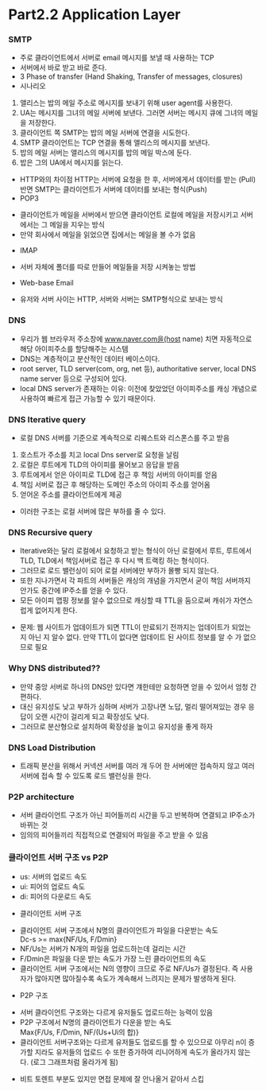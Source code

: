 # Part2.2 Application Layer
### SMTP
* 주로 클라이언트에서 서버로 email 메시지를 보낼 때 사용하는 TCP
* 서버에서 바로 받고 바로 준다.
* 3 Phase of transfer (Hand Shaking, Transfer of messages, closures)
* 시나리오
1. 앨리스는 밥의 메일 주소로 메시지를 보내기 위해 user agent를 사용한다.
2. UA는 메시지를 그녀의 메일 서버에 보낸다. 그러면 서버는 메시지 큐에 그녀의 메일을 저장한다.
3. 클라이언트 쪽 SMTP는 밥의 메일 서버에 연결을 시도한다.
4. SMTP 클라이언트는 TCP 연결을 통해 앨리스의 메시지를 보낸다.
5. 밥의 메일 서버는 앨리스의 메시지를 밥의 메일 박스에 둔다.
6. 밥은 그의 UA에서 메시지를 읽는다.
* HTTP와의 차이점
HTTP는 서버에 요청을 한 후, 서버에게서 데이터를 받는 (Pull) 반면 SMTP는 클라이언트가 서버에 데이터를 보내는 형식(Push)
* POP3
- 클라이언트가 메일을 서버에서 받으면 클라이언트 로컬에 메일을 저장시키고 서버에서는 그 메일을 지우는 방식
- 만약 회사에서 메일을 읽었으면 집에서는 메일을 볼 수가 없음
* IMAP
- 서버 자체에 폴더를 따로 만들어 메일들을 저장 시켜놓는 방법
* Web-base Email
- 유저와 서버 사이는 HTTP, 서버와 서버는 SMTP형식으로 보내는 방식
### DNS
* 우리가 웹 브라우저 주소창에 www.naver.com을(host name) 치면 자동적으로 해당 아이피주소를 할당해주는 시스템
* DNS는 계층적이고 분산적인 데이터 베이스이다.
* root server, TLD server(com, org, net 등), authoritative server, local DNS name server 등으로 구성되어 있다.
* local DNS server가 존재하는 이유: 이전에 찾았었던 아이피주소를 캐싱 개념으로 사용하여 빠르게 접근 가능할 수 있기 때문이다.
### DNS Iterative query
* 로컬 DNS 서버를 기준으로 계속적으로 리퀘스트와 리스폰스를 주고 받음
1) 호스트가 주소를 치고 local Dns server로 요청을 날림
2) 로컬은 루트에게 TLD의 아이피를 물어보고 응답을 받음
3) 루트에게서 얻은 아이피로 TLD에 접근 후 책임 서버의 아이피를 얻음
4) 책임 서버로 접근 후 해당하는 도메인 주소의 아이피 주소를 얻어옴
5) 얻어온 주소를 클라이언트에게 제공
- 이러한 구조는 로컬 서버에 많은 부하를 줄 수 있다.

### DNS Recursive query
* Iterative와는 달리 로컬에서 요청하고 받는 형식이 아닌 로컬에서 루트, 루트에서 TLD, TLD에서 책임서버로 접근 후 다시 백 트랙킹 하는 형식이다.
* 그러므로 로드 밸런싱이 되어 로컬 서버에만 부하가 몰빵 되지 않는다.
* 또한 지나가면서 각 파트의 서버들은 캐싱의 개념을 가지면서 굳이 책임 서버까지 안가도 중간에 IP주소를 얻을 수 있다.
* 모든 아이피 맵핑 정보를 알수 없으므로 캐싱할 때 TTL을 둠으로써 캐쉬가 자연스럽게 없어지게 한다.
- 문제: 웹 사이트가 업데이트가 되면 TTL이 만료되기 전까지는 업데이트가 되었는 지 아닌 지 알수 없다. 만약 TTL이 없다면 업데이트 된 사이트 정보를 알 수 가 없으므로 필요
### Why DNS distributed??
* 만약 중앙 서버로 하나의 DNS만 있다면 걔한테만 요청하면 얻을 수 있어서 엄청 간편하다.
* 대신 유지성도 낮고 부하가 심하며 서버가 고장나면 노답, 멀리 떨어져있는 경우 응답이 오랜 시간이 걸리게 되고 확장성도 낮다.
* 그러므로 분산형으로 설치하여 확장성을 높이고 유지성을 좋게 하자
### DNS Load Distribution
* 트래픽 분산을 위해서 커넥션 서버를 여러 개 두어 한 서버에만 접속하지 않고 여러서버에 접속 할 수 있도록 로드 밸런싱을 한다.
### P2P architecture
* 서버 클라이언트 구조가 아닌 피어들끼리 시간을 두고 반복하며 연결되고 IP주소가 바뀌는 것
* 임의의 피어들끼리 직접적으로 연결되어 파일을 주고 받을 수 있음
### 클라이언트 서버 구조 vs P2P
- us: 서버의 업로드 속도
- ui: 피어의 업로드 속도
- di: 피어의 다운로드 속도
* 클라이언트 서버 구조
- 클라이언트 서버 구조에서 N명의 클라이언트가 파일을 다운받는 속도
<br> Dc-s >= max{NF/Us, F/Dmin}
- NF/Us는 서버가 N개의 파일을 업로드하는데 걸리는 시간
- F/Dmin은 파일을 다운 받는 속도가 가장 느린 클라이언트의 속도
- 클라이언트 서버 구조에서는 N의 영향이 크므로 주로 NF/Us가 결정된다. 즉 사용자가 많아지면 많아질수록 속도가 계속해서 느려지는 문제가 발생하게 된다.
* P2P 구조
- 서버 클라이언트 구조와는 다르게 유저들도 업로드하는 능력이 있음
- P2P 구조에서 N명의 클라이언트가 다운을 받는 속도
<br>Max{F/Us, F/Dmin, NF/(Us+Ui의 합)}
-  클라이언트 서버구조와는 다르게 유저들도 업로드를 할 수 있으므로 아무리 n이 증가할 지라도 유저들의 업로드 수 또한 증가하여 리니어하게 속도가 올라가지 않는다. (로그 그래프처럼 올라가게 됨)
* 비트 토렌트 부분도 있지만 면접 문제에 잘 안나올거 같아서 스킵
